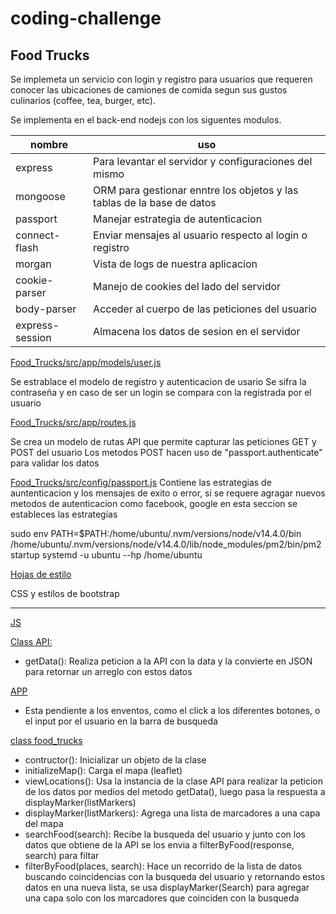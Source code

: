 # coding-challenge
## Food Trucks

Se implemeta un servicio con login y registro para usuarios que requeren conocer las ubicaciones de camiones de comida segun sus gustos culinarios (coffee, tea, burger, etc).

Se implementa en el back-end nodejs con los siguentes modulos.

|nombre|uso|
|---|---|
|express|Para levantar el servidor y configuraciones del mismo|
|mongoose|ORM para gestionar enntre los objetos y las tablas de la base de datos|
|passport|Manejar estrategia de autenticacion|
|connect-flash|Enviar mensajes al usuario respecto al login o registro|
|morgan|Vista de logs de nuestra aplicacion|
|cookie-parser|Manejo de cookies del lado del servidor|
|body-parser|Acceder al cuerpo de las peticiones del usuario|
|express-session|Almacena los datos de sesion en el servidor|

[Food_Trucks/src/app/models/user.js](https://github.com/OscarDRT/coding-challenge/blob/master/Food_Trucks/src/app/models/user.js)

Se estrablace el modelo de registro y autenticacion de usario
Se sifra la contraseña y en caso de ser un login se compara con la registrada por el usuario

[Food_Trucks/src/app/routes.js](https://github.com/OscarDRT/coding-challenge/blob/master/Food_Trucks/src/app/routes.js)

Se crea un modelo de rutas API que permite capturar las peticiones GET y POST del usuario
Los metodos POST hacen uso de "passport.authenticate" para validar los datos

[Food_Trucks/src/config/passport.js](https://github.com/OscarDRT/coding-challenge/blob/master/Food_Trucks/src/config/passport.js)
Contiene las estrategias de auntenticacion y los mensajes de exito o error, si se requere agragar nuevos metodos de autenticacion como facebook, google en esta seccion se estableces las estrategias

sudo env PATH=$PATH:/home/ubuntu/.nvm/versions/node/v14.4.0/bin /home/ubuntu/.nvm/versions/node/v14.4.0/lib/node_modules/pm2/bin/pm2 startup systemd -u ubuntu --hp /home/ubuntu

[Hojas de estilo](https://github.com/OscarDRT/coding-challenge/tree/master/Food_Trucks/src/public/css)

CSS y estilos de bootstrap

---
[JS](https://github.com/OscarDRT/coding-challenge/tree/master/Food_Trucks/src/public/js)

[Class API:](https://github.com/OscarDRT/coding-challenge/blob/master/Food_Trucks/src/public/js/API.js)

  - getData(): Realiza peticion a la API con la data y la convierte en JSON para retornar un arreglo con estos datos 

[APP](https://github.com/OscarDRT/coding-challenge/blob/master/Food_Trucks/src/public/js/app.js)

  - Esta pendiente a los enventos, como el click a los diferentes botones, o el input por el usuario en la barra de busqueda

[class food_trucks](https://github.com/OscarDRT/coding-challenge/blob/master/Food_Trucks/src/public/js/main.js)

  - contructor(): Inicializar un objeto de la clase
  - initializeMap(): Carga el mapa (leaflet)
  - viewLocations(): Usa la instancia de la clase API para realizar la peticion de los datos por medios del metodo getData(), luego pasa la respuesta a     displayMarker(listMarkers)
  - displayMarker(listMarkers): Agrega una lista de marcadores a una capa del mapa
  - searchFood(search): Recibe la busqueda del usuario y junto con los datos que obtiene de la API se los envia a filterByFood(response, search) para filtar
  - filterByFood(places, search): Hace un recorrido de la lista de datos buscando coincidencias con la busqueda del usuario y retornando estos datos en una nueva lista, se usa displayMarker(Search) para agregar una capa solo con los marcadores que coinciden con la busqueda
  
